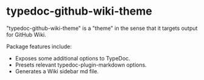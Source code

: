 # typedoc-github-wiki-theme

"typedoc-github-wiki-theme" is a "theme" in the sense that it targets output for GitHub Wiki.

Package features include:

- Exposes some additional options to TypeDoc.
- Presets relevant typedoc-plugin-markdown options.
- Generates a Wiki sidebar md file.
